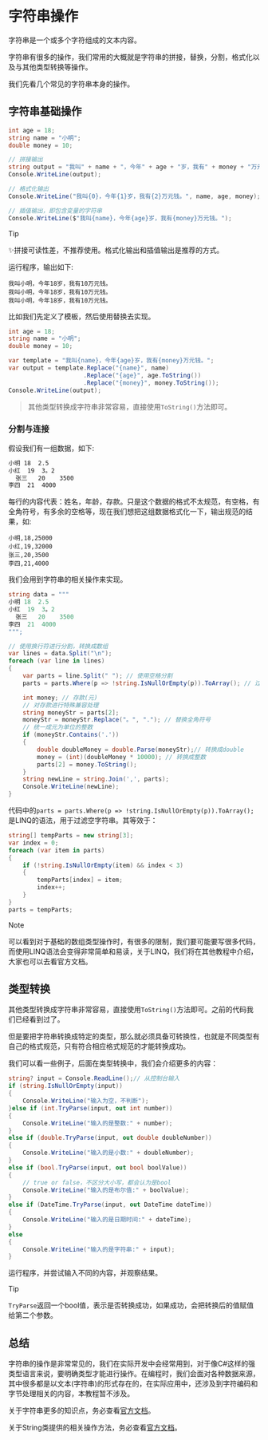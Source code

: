 # 字符串操作

字符串是一个或多个字符组成的文本内容。

字符串有很多的操作，我们常用的大概就是字符串的拼接，替换，分割，格式化以及与其他类型转换等操作。

我们先看几个常见的字符串本身的操作。

## 字符串基础操作

```csharp
int age = 18;
string name = "小明";
double money = 10;

// 拼接输出
string output = "我叫" + name + "，今年" + age + "岁，我有" + money + "万元钱。";
Console.WriteLine(output);

// 格式化输出
Console.WriteLine("我叫{0}，今年{1}岁，我有{2}万元钱。", name, age, money);

// 插值输出，即包含变量的字符串
Console.WriteLine($"我叫{name}，今年{age}岁，我有{money}万元钱。");
```

> [!TIP]
> ✨拼接可读性差，不推荐使用。格式化输出和插值输出是推荐的方式。

运行程序，输出如下:

```cli
我叫小明，今年18岁，我有10万元钱。
我叫小明，今年18岁，我有10万元钱。
我叫小明，今年18岁，我有10万元钱。
```

比如我们先定义了模板，然后使用替换去实现。

```csharp
int age = 18;
string name = "小明";
double money = 10;

var template = "我叫{name}，今年{age}岁，我有{money}万元钱。";
var output = template.Replace("{name}", name)
                     .Replace("{age}", age.ToString())
                     .Replace("{money}", money.ToString());
Console.WriteLine(output);
```

> 其他类型转换成字符串非常容易，直接使用`ToString()`方法即可。

### 分割与连接

假设我们有一组数据，如下:

```txt
小明 18  2.5
小红  19  3。2
  张三   20    3500
李四  21  4000 
```

每行的内容代表：姓名，年龄，存款。只是这个数据的格式不太规范，有空格，有全角符号，有多余的空格等，现在我们想把这组数据格式化一下，输出规范的结果，如:

```csv
小明,18,25000
小红,19,32000
张三,20,3500
李四,21,4000
```

我们会用到字符串的相关操作来实现。

```csharp
string data = """
小明 18  2.5
小红  19  3。2
  张三   20    3500
李四  21  4000 
""";

// 使用换行符进行分割，转换成数组
var lines = data.Split("\n");
foreach (var line in lines)
{
    var parts = line.Split(" "); // 使用空格分割
    parts = parts.Where(p => !string.IsNullOrEmpty(p)).ToArray(); // 过滤空格字符串

    int money; // 存款(元)
    // 对存款进行特殊兼容处理
    string moneyStr = parts[2];
    moneyStr = moneyStr.Replace("。", "."); // 替换全角符号
    // 统一成元为单位的整数
    if (moneyStr.Contains('.'))
    {
        double doubleMoney = double.Parse(moneyStr);// 转换成double
        money = (int)(doubleMoney * 10000); // 转换成整数
        parts[2] = money.ToString();
    }
    string newLine = string.Join(',', parts);
    Console.WriteLine(newLine);
}
```

代码中的`parts = parts.Where(p => !string.IsNullOrEmpty(p)).ToArray();`是LINQ的语法，用于过滤空字符串。其等效于：

```csharp
string[] tempParts = new string[3];
var index = 0;
foreach (var item in parts)
{
    if (!string.IsNullOrEmpty(item) && index < 3)
    {
        tempParts[index] = item;
        index++;
    }
}
parts = tempParts;
```

> [!NOTE]
> 可以看到对于基础的数组类型操作时，有很多的限制，我们要可能要写很多代码，而使用LINQ语法会变得非常简单和易读，关于LINQ，我们将在其他教程中介绍，大家也可以去看官方文档。

## 类型转换

其他类型转换成字符串非常容易，直接使用`ToString()`方法即可。之前的代码我们已经看到过了。

但是要把字符串转换成特定的类型，那么就必须具备可转换性，也就是不同类型有自己的格式规范，只有符合相应格式规范的才能转换成功。

我们可以看一些例子，后面在类型转换中，我们会介绍更多的内容：

```csharp
string? input = Console.ReadLine();// 从控制台输入
if (string.IsNullOrEmpty(input))
{
    Console.WriteLine("输入为空，不判断");
}else if (int.TryParse(input, out int number))
{
    Console.WriteLine("输入的是整数:" + number);
}
else if (double.TryParse(input, out double doubleNumber))
{
    Console.WriteLine("输入的是小数:" + doubleNumber);
}
else if (bool.TryParse(input, out bool boolValue))
{
    // true or false，不区分大小写，都会认为是bool
    Console.WriteLine("输入的是布尔值:" + boolValue);
}
else if (DateTime.TryParse(input, out DateTime dateTime))
{
    Console.WriteLine("输入的是日期时间:" + dateTime);
}
else
{
    Console.WriteLine("输入的是字符串:" + input);
}
```

运行程序，并尝试输入不同的内容，并观察结果。

> [!TIP]
> `TryParse`返回一个bool值，表示是否转换成功，如果成功，会把转换后的值赋值给第二个参数。

## 总结

字符串的操作是非常常见的，我们在实际开发中会经常用到，对于像C#这样的强类型语言来说，要明确类型才能进行操作。在编程时，我们会面对各种数据来源，其中很多都是以文本(字符串)的形式存在的，在实际应用中，还涉及到字符编码和字节处理相关的内容，本教程暂不涉及。

关于字符串更多的知识点，务必查看[官方文档](https://docs.microsoft.com/zh-cn/dotnet/csharp/programming-guide/strings/)。

关于String类提供的相关操作方法，务必查看[官方文档](https://learn.microsoft.com/zh-cn/dotnet/api/system.string?view=net-8.0)。
